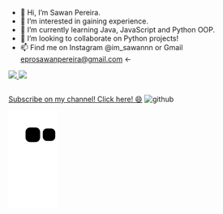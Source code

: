 - 👋 Hi, I’m Sawan Pereira.
- 👀 I’m interested in gaining experience.
- 🌱 I’m currently learning Java, JavaScript and Python OOP.
- 💞️ I’m looking to collaborate on Python projects!
- 📫 Find me on Instagram @im_sawannn or Gmail eprosawanpereira@gmail.com <-

 <div>
  <a href="https://github.com/sawandev">
  <img height="130em" src="https://github-readme-stats.vercel.app/api?username=sawandev&show_icons=true&theme=dark&include_all_commits=true&count_private=true"/>
  <img height="130em" src="https://github-readme-stats.vercel.app/api/top-langs/?username=sawandev&layout=compact&langs_count=7&theme=dark"/>
</div>

##

<!---
sawandev/sawandev is a ✨ special ✨ repository because its `README.md` (this file) appears on your GitHub profile.
You can click the Preview link to take a look at your changes.
--->

Subscribe on my channel! [Click here! 😄](https://www.youtube.com/channel/UC1YBBHxCuqkmqrm1Xjv6F0g)
![github](https://user-images.githubusercontent.com/84553686/120910358-9d16c600-c654-11eb-9aff-12acfe503e8f.png)

![Snake animation](https://github.com/rafaballerini/rafaballerini/blob/output/github-contribution-grid-snake.svg)
